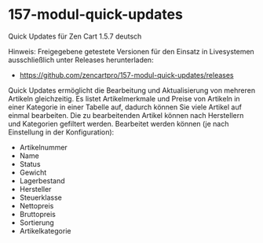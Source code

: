 # 157-modul-quick-updates
Quick Updates für Zen Cart 1.5.7 deutsch

Hinweis: 
Freigegebene getestete Versionen für den Einsatz in Livesystemen ausschließlich unter Releases herunterladen:
* https://github.com/zencartpro/157-modul-quick-updates/releases

Quick Updates ermöglicht die Bearbeitung und Aktualisierung von mehreren Artikeln gleichzeitig.
Es listet Artikelmerkmale und Preise von Artikeln in einer Kategorie in einer Tabelle auf, dadurch können Sie viele Artikel auf einmal bearbeiten.
Die zu bearbeitenden Artikel können nach Herstellern und Kategorien gefiltert werden.
Bearbeitet werden können (je nach Einstellung in der Konfiguration):
* Artikelnummer
* Name
* Status
* Gewicht
* Lagerbestand
* Hersteller
* Steuerklasse
* Nettopreis
* Bruttopreis
* Sortierung
* Artikelkategorie